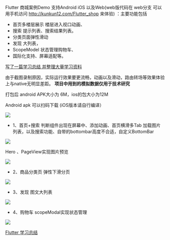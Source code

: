 
Flutter 商城案例Demo 支持Android iOS 以及Web(web版代码在 web分支 可以用手机访问 http://kunkun12.com/Flutter_shop 来体验)  ：主要功能包括
- 首页多楼层展示 楼层进入视口动画、
- 搜索 提示列表、搜索结果列表。
- 分类页面弹性滑动
- 发现 大列表，
- ScopeModel 状态管理购物车、
- 国际化支持、屏幕适配等。

[写了一篇学习总结 并整理大量学习资料](https://kunkun12.github.io/2018/12/03/flutter-study/)


由于截图录制原因，实际运行效果要更流畅，动画以及滑动，路由转场等效果体验上与native无明显差距。 **项目中用到的模拟数据仅用于技术研究**

打包后 android APK大小为 6M，ios的包大小为12M

Android apk 可以扫码下载 (iOS版本请自行编译）

![](/screenshot/qrcode.png)

- 1、首页+搜索 判断组件出现在屏幕中、添加动画、首页横滑多Tab 加载图片列表，以及搜索功能、自带的bottombar高度不合适，自定义BottomBar


![](/screenshot/1.gif)


Hero 、PageView实现图片预览

![](/screenshot/5.gif)


- 2、商品分类页  弹性下滑分页


![](/screenshot/2.gif)


- 3、发现 图文大列表


![](/screenshot/3.gif)


- 4、购物车 scopeModal实现状态管理


![](/screenshot/4.gif)



[Flutter 学习总结](https://kunkun12.github.io/2018/12/03/flutter-study/)

